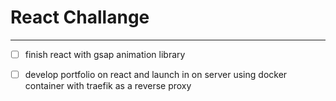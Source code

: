 # React Challange
---
- [ ] finish react with gsap animation library

- [ ] develop portfolio on react and launch in on server using docker container with traefik as a reverse proxy

 

 